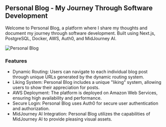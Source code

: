 ## Personal Blog - My Journey Through Software Development

Welcome to Personal Blog, a platform where I share my thoughts and document my journey through software development. Built using Next.js, PostgreSQL, Docker, AWS, Auth0, and MidJourney AI.

![Personal Blog](https://res.cloudinary.com/dhjvvkko0/image/upload/v1676051388/Screen_Shot_2023-02-10_at_12.49.35_PM_mukpmw.jpg)

### Features
* Dynamic Routing: Users can navigate to each individual blog post through unique URLs generated by the dynamic routing system.
* Liking System: Personal Blog includes a unique "liking" system, allowing users to show their appreciation for posts.
* AWS Deployment: The platform is deployed on Amazon Web Services, ensuring high availability and performance.
* Secure Login: Personal Blog uses Auth0 for secure user authentication and authorization.
* MidJourney AI Integration: Personal Blog utilizes the capabilities of MidJourney AI to provide pleasing visual assets.
